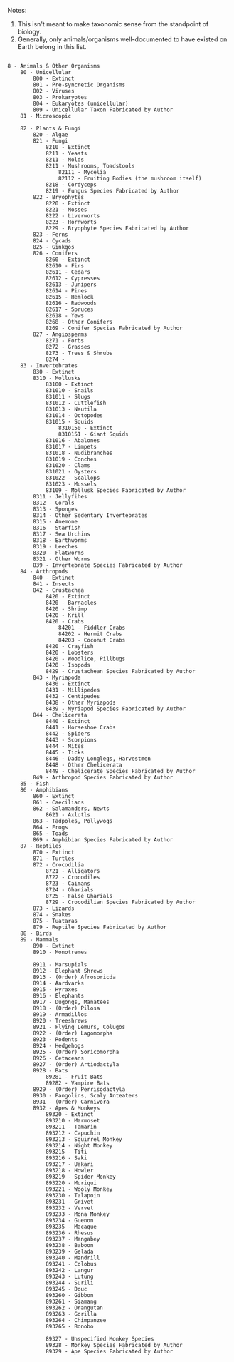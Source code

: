 Notes:

1. This isn't meant to make taxonomic sense from the standpoint of biology.
2. Generally, only animals/organisms well-documented to have existed on Earth belong in this list.

<code>
8 - Animals & Other Organisms    
    80 - Unicellular
        800 - Extinct
        801 - Pre-syncretic Organisms
        802 - Viruses
        803 - Prokaryotes
        804 - Eukaryotes (unicellular)
        809 - Unicellular Taxon Fabricated by Author
    81 - Microscopic
        
    82 - Plants & Fungi
        820 - Algae
        821 - Fungi
            8210 - Extinct
            8211 - Yeasts
            8211 - Molds
            8211 - Mushrooms, Toadstools
                82111 - Mycelia
                82112 - Fruiting Bodies (the mushroom itself)
            8218 - Cordyceps
            8219 - Fungus Species Fabricated by Author
        822 - Bryophytes
            8220 - Extinct
            8221 - Mosses
            8222 - Liverworts
            8223 - Hornworts
            8229 - Bryophyte Species Fabricated by Author
        823 - Ferns
        824 - Cycads
        825 - Ginkgos
        826 - Conifers
            8260 - Extinct
            82610 - Firs
            82611 - Cedars
            82612 - Cypresses
            82613 - Junipers
            82614 - Pines
            82615 - Hemlock
            82616 - Redwoods
            82617 - Spruces
            82618 - Yews
            8268 - Other Conifers
            8269 - Conifer Species Fabricated by Author
        827 - Angiosperms
            8271 - Forbs
            8272 - Grasses
            8273 - Trees & Shrubs
            8274 - 
    83 - Invertebrates
        830 - Extinct
        8310 - Mollusks
            83100 - Extinct
            831010 - Snails
            831011 - Slugs
            831012 - Cuttlefish
            831013 - Nautila
            831014 - Octopodes
            831015 - Squids
                8310150 - Extinct
                8310151 - Giant Squids
            831016 - Abalones
            831017 - Limpets
            831018 - Nudibranches
            831019 - Conches
            831020 - Clams
            831021 - Oysters
            831022 - Scallops
            831023 - Mussels
            83109 - Mollusk Species Fabricated by Author
        8311 - Jellyfihes
        8312 - Corals
        8313 - Sponges
        8314 - Other Sedentary Invertebrates
        8315 - Anemone
        8316 - Starfish
        8317 - Sea Urchins
        8318 - Earthworms
        8319 - Leeches
        8320 - Flatworms
        8321 - Other Worms
        839 - Invertebrate Species Fabricated by Author
    84 - Arthropods
        840 - Extinct
        841 - Insects
        842 - Crustachea
            8420 - Extinct
            8420 - Barnacles
            8420 - Shrimp
            8420 - Krill
            8420 - Crabs
                84201 - Fiddler Crabs
                84202 - Hermit Crabs
                84203 - Coconut Crabs
            8420 - Crayfish
            8420 - Lobsters
            8420 - Woodlice, Pillbugs
            8420 - Isopods
            8429 - Crustachean Species Fabricated by Author
        843 - Myriapoda
            8430 - Extinct
            8431 - Millipedes
            8432 - Centipedes
            8438 - Other Myriapods
            8439 - Myriapod Species Fabricated by Author
        844 - Chelicerata
            8440 - Extinct
            8441 - Horseshoe Crabs
            8442 - Spiders
            8443 - Scorpions
            8444 - Mites
            8445 - Ticks
            8446 - Daddy Longlegs, Harvestmen
            8448 - Other Chelicerata
            8449 - Chelicerate Species Fabricated by Author
        849 - Arthropod Species Fabricated by Author
    85 - Fish
    86 - Amphibians
        860 - Extinct
        861 - Caecilians
        862 - Salamanders, Newts
            8621 - Axlotls
        863 - Tadpoles, Pollywogs
        864 - Frogs
        865 - Toads
        869 - Amphibian Species Fabricated by Author
    87 - Reptiles
        870 - Extinct
        871 - Turtles
        872 - Crocodilia
            8721 - Alligators
            8722 - Crocodiles
            8723 - Caimans
            8724 - Gharials
            8725 - False Gharials
            8729 - Crocodilian Species Fabricated by Author
        873 - Lizards
        874 - Snakes
        875 - Tuataras
        879 - Reptile Species Fabricated by Author
    88 - Birds
    89 - Mammals
        890 - Extinct
        8910 - Monotremes
            
        8911 - Marsupials
        8912 - Elephant Shrews
        8913 - (Order) Afrosoricda
        8914 - Aardvarks
        8915 - Hyraxes
        8916 - Elephants
        8917 - Dugongs, Manatees
        8918 - (Order) Pilosa
        8919 - Armadillos
        8920 - Treeshrews
        8921 - Flying Lemurs, Colugos
        8922 - (Order) Lagomorpha
        8923 - Rodents
        8924 - Hedgehogs
        8925 - (Order) Soricomorpha
        8926 - Cetaceans
        8927 - (Order) Artiodactyla
        8928 - Bats
            89281 - Fruit Bats
            89282 - Vampire Bats
        8929 - (Order) Perrisodactyla
        8930 - Pangolins, Scaly Anteaters
        8931 - (Order) Carnivora
        8932 - Apes & Monkeys
            89320 - Extinct
            893210 - Marmoset
            893211 - Tamarin
            893212 - Capuchin
            893213 - Squirrel Monkey
            893214 - Night Monkey
            893215 - Titi
            893216 - Saki
            893217 - Uakari
            893218 - Howler
            893219 - Spider Monkey
            893220 - Muriqui
            893221 - Wooly Monkey
            893230 - Talapoin
            893231 - Grivet
            893232 - Vervet
            893233 - Mona Monkey
            893234 - Guenon
            893235 - Macaque
            893236 - Rhesus
            893237 - Mangabey
            893238 - Baboon
            893239 - Gelada
            893240 - Mandrill
            893241 - Colobus
            893242 - Langur
            893243 - Lutung
            893244 - Surili
            893245 - Douc
            893260 - Gibbon
            893261 - Siamang
            893262 - Orangutan
            893263 - Gorilla
            893264 - Chimpanzee
            893265 - Bonobo
            
            89327 - Unspecified Monkey Species
            89328 - Monkey Species Fabricated by Author
            89329 - Ape Species Fabricated by Author
</code>
